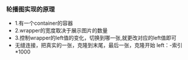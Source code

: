 ### 轮播图实现的原理
- 1.有一个container的容器
- 2.wrapper的宽度取决于展示图片的数量
- 3.控制wrapper的left值的变化，切换到哪一张,就更改对应的left值即可
- 无缝连接，把真实的一张，克隆到末尾，最后一张，克隆开始
left：-索引*1000